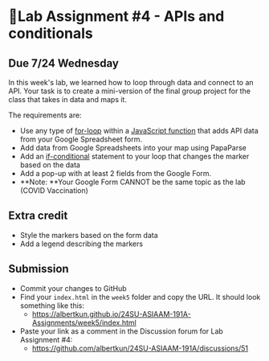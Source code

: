 # 📝Lab Assignment #4 - APIs and conditionals

## Due 7/24 Wednesday

In this week's lab, we learned how to loop through data and connect to an API. Your task is to create a mini-version of the final group project for the class that takes in data and maps it.

The requirements are:

- Use any type of [for-loop](https://www.w3schools.com/js/js_loop_for.asp) within a [JavaScript function](https://developer.mozilla.org/en-US/docs/Web/JavaScript/Reference/Global_Objects/Function/Function) that adds API data from your Google Spreadsheet form.
- Add data from Google Spreadsheets into your map using PapaParse
- Add an [if-conditional](https://www.w3schools.com/js/js_if_else.asp) statement to your loop that changes the marker based on the data
- Add a pop-up with at least 2 fields from the Google Form.
- **Note: **Your Google Form CANNOT be the same topic as the lab (COVID Vaccination)

## Extra credit

- Style the markers based on the form data
- Add a legend describing the markers

## Submission

- Commit your changes to GitHub
- Find your `index.html` in the `week5` folder and copy the URL. It should look something like this:
  - https://albertkun.github.io/24SU-ASIAAM-191A-Assignments/week5/index.html
- Paste your link as a comment in the Discussion forum for Lab Assignment #4:
  - https://github.com/albertkun/24SU-ASIAAM-191A/discussions/51
